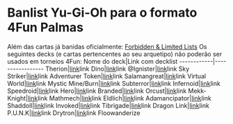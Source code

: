 # Banlist Yu-Gi-Oh para o formato 4Fun Palmas
Além das cartas já banidas oficialmente: [Forbidden & Limited Lists](https://www.yugioh-card.com/en/limited/list_05-2022/)
Os seguintes decks (e cartas pertencentes ao seu arquetipo) não poderão ser usados em torneios 4Fun:
Nome do deck|Link com decklist
------------|-----------------
Therion|[link]()link
Dino|[link]()link
@Ignister|[link]()link
Sky Striker|[link]()link
Adventurer Token|[link]()link
Salamangreat|[link]()link
Virtual World|[link]()link
Mystic Mine/Burn|[link]()link
Subterror|[link]()link
Infernoid|[link]()link
Speedroid|[link]()link
Hero|[link]()link
Branded|[link]()link
Orcust|[link]()link
Mekk-Knight|[link]()link
Mathmech|[link]()link
Eldlich|[link]()link
Adamancipator|[link]()link
Shaddoll|[link]()link
Invoked|[link]()link
Tibrigade|[link]()link
Dragon Link|[link]()link
P.U.N.K|[link]()link
Drytron|[link]()link
Floowanderize